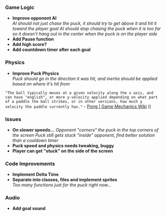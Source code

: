 ### Game Logic
- **Improve opponent AI**  
  *AI should not just chase the puck, it should try to get above it and hit it toward the player goal*
  *AI should stop chasing the puck when it is too far so it doesn't hang out in the center when the puck is on the player side*
- **Add Pause function**
- **Add high score?**
- **Add countdown timer after each goal**

### Physics
- **Improve Puck Physics**  
  *Puck should go in the direction it was hit, and inertia should be applied based on where it's hit from*

`"The ball typically moves at a given velocity along the x axis, and can have "english", or more y-velocity applied depending on what part of a paddle the ball strikes, or in other versions, how much y velocity the paddle currently has."` - [Pong | Game Mechanics Wiki](https://gamemechanics.fandom.com/wiki/Pong)
()

### Issues
- **On slower speeds...**
  *Opponent "corners" the puck in the top corners of the screen*
  *Puck still gets stuck "inside" opponent, find better solution than a cooldown timer*
- **Puck speed and physics needs tweaking, buggy**
- **Player can get "stuck" on the side of the screen**

### Code Improvements
- **Implement Delta Time**
- **Separate into classes, files and implement sprites**  
  *Too many functions just for the puck right now...*

### Audio
- **Add goal sound**